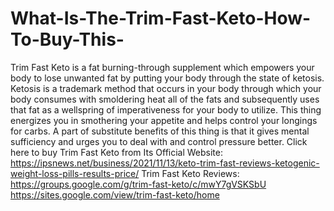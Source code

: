 # What-Is-The-Trim-Fast-Keto-How-To-Buy-This-
Trim Fast Keto is a fat burning-through supplement which empowers your body to lose unwanted fat by putting your body through the state of ketosis. Ketosis is a trademark method that occurs in your body through which your body consumes with smoldering heat all of the fats and subsequently uses that fat as a wellspring of imperativeness for your body to utilize. This thing energizes you in smothering your appetite and helps control your longings for carbs. A part of substitute benefits of this thing is that it gives mental sufficiency and urges you to deal with and control pressure better. Click here to buy Trim Fast Keto from Its Official Website: https://ipsnews.net/business/2021/11/13/keto-trim-fast-reviews-ketogenic-weight-loss-pills-results-price/  Trim Fast Keto Reviews: https://groups.google.com/g/trim-fast-keto/c/mwY7gVSKSbU  https://sites.google.com/view/trim-fast-keto/home
